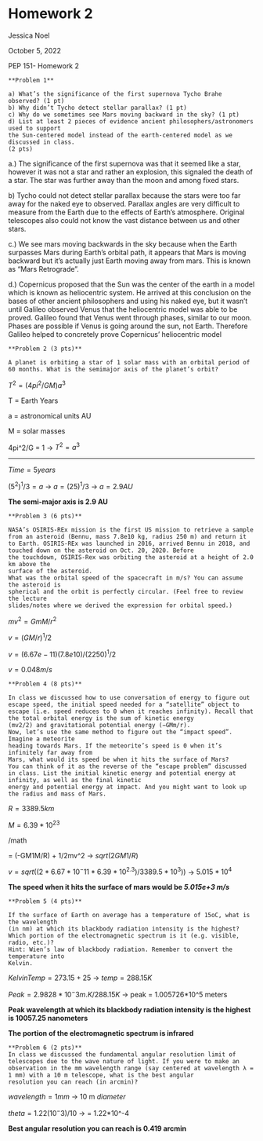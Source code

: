 # Homework 2

Jessica Noel

October 5, 2022

PEP 151- Homework 2

```
**Problem 1**
 
a) What’s the significance of the first supernova Tycho Brahe observed? (1 pt) 
b) Why didn’t Tycho detect stellar parallax? (1 pt) 
c) Why do we sometimes see Mars moving backward in the sky? (1 pt) 
d) List at least 2 pieces of evidence ancient philosophers/astronomers used to support
the Sun-centered model instead of the earth-centered model as we discussed in class. 
(2 pts)
```

a.) The significance of the first supernova was that it seemed like a star, however it was not a star and rather an explosion, this signaled the death of a star. The star was further away than the moon and among fixed stars.

b) Tycho could not detect stellar parallax because the stars were too far away for the naked eye to observed. Parallax angles are very difficult to measure from the Earth due to the effects of Earth’s atmosphere. Original telescopes also could not know the vast distance between us and other stars.

c.) We see mars moving backwards in the sky because when the Earth surpasses Mars during Earth’s orbital path, it appears that Mars is moving backward but it’s actually just Earth moving away from mars. This is known as “Mars Retrograde”.

d.) Copernicus proposed that the Sun was the center of the earth in a model which is known as heliocentric system. He arrived at this conclusion on the bases of other ancient philosophers and using his naked eye, but it wasn’t until Galileo observed Venus that the heliocentric model was able to be proved. Galileo found that Venus went through phases, similar to our moon. Phases are possible if Venus is going around the sun, not Earth. Therefore Galileo helped to concretely prove Copernicus’ heliocentric model

```
**Problem 2 (3 pts)**

A planet is orbiting a star of 1 solar mass with an orbital period of 60 months. What is the semimajor axis of the planet’s orbit?
```

$T^2 = (4pi^2/GM)a^3$

T = Earth Years

a = astronomical units AU

M = solar masses

4pi^2/G = 1 → $T^2 = a^3$

---

$Time = 5 years$

$(5^2)^1/3 = a$ → $a = (25)^1/3$ → $a =2.9 AU$

**The semi-major axis is 2.9 AU**

```
**Problem 3 (6 pts)**

NASA’s OSIRIS-REx mission is the first US mission to retrieve a sample from an asteroid (Bennu, mass 7.8e10 kg, radius 250 m) and return it to Earth. OSIRIS-REx was launched in 2016, arrived Bennu in 2018, and touched down on the asteroid on Oct. 20, 2020. Before
the touchdown, OSIRIS-Rex was orbiting the asteroid at a height of 2.0 km above the
surface of the asteroid. 
What was the orbital speed of the spacecraft in m/s? You can assume the asteroid is
spherical and the orbit is perfectly circular. (Feel free to review the lecture
slides/notes where we derived the expression for orbital speed.)
```

$mv^2 = GmM/r^2$

$v = (GM/r)^1/2$

$v = (6.67e-11)(7.8e10)/(2250)^1/2$

$v = 0.048 m/s$

```
**Problem 4 (8 pts)** 

In class we discussed how to use conversation of energy to figure out escape speed, the initial speed needed for a “satellite” object to escape (i.e. speed reduces to 0 when it reaches infinity). Recall that the total orbital energy is the sum of kinetic energy
(mv2/2) and gravitational potential energy (−GMm/r).  
Now, let’s use the same method to figure out the “impact speed”. Imagine a meteorite
heading towards Mars. If the meteorite’s speed is 0 when it’s infinitely far away from
Mars, what would its speed be when it hits the surface of Mars?  
You can think of it as the reverse of the “escape problem” discussed in class. List the initial kinetic energy and potential energy at infinity, as well as the final kinetic
energy and potential energy at impact. And you might want to look up the radius and mass of Mars.
```

$R = 3389.5 km$

$M=  6.39*10^23$

/math

= (-GM1M/R) + 1/2mv^2       → $sqrt(2GM1/R)$

$v = sqrt((2*6.67*10^-11 * 6.39*10^2.3)/3389.5*10^3))$     → $5.015*10^4$

**The speed when it hits the surface of mars would be *5.015e+3 m/s***

```
**Problem 5 (4 pts)** 

If the surface of Earth on average has a temperature of 15oC, what is the wavelength
(in nm) at which its blackbody radiation intensity is the highest? Which portion of the electromagnetic spectrum is it (e.g. visible, radio, etc.)?  
Hint: Wien’s law of blackbody radiation. Remember to convert the temperature into
Kelvin.
```

$Kelvin Temp = 273.15+25$               →                 $temp = 288.15K$

$Peak = 2.9828*10^-3 m.K/288.15K$               →             peak = 1.005726*10^5 meters

**Peak wavelength at which its blackbody radiation intensity is the highest is 10057.25 nanometers**

**The portion of the electromagnetic spectrum is infrared**

```
**Problem 6 (2 pts)** 
In class we discussed the fundamental angular resolution limit of telescopes due to the wave nature of light. If you were to make an observation in the mm wavelength range (say centered at wavelength λ = 1 mm) with a 10 m telescope, what is the best angular
resolution you can reach (in arcmin)?
```

$wavelength = 1mm$     →      10 m $diameter$

$theta = 1.22 (10^-3)/10$    → = 1.22*10^-4

**Best angular resolution you can reach is 0.419 arcmin**